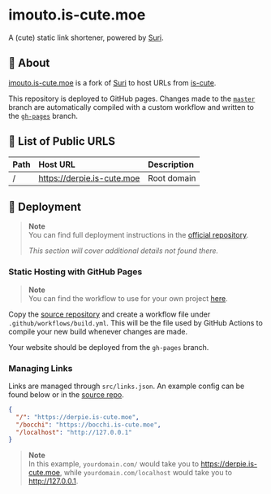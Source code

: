 # imouto.is-cute.moe

A (cute) static link shortener, powered by [Suri](https://github.com/jstayton/suri).

## 📃 About
[imouto.is-cute.moe](https://imouto.is-cute.moe) is a fork of [Suri](https://github.com/jstayton/suri) to host URLs from [is-cute](https://github.com/is-cute).

This repository is deployed to GitHub pages. Changes made to the [`master`](https://github.com/is-cute/suri/tree/master) branch are automatically compiled with a custom workflow and written to the [`gh-pages`](https://github.com/is-cute/suri/tree/gh-pages) branch.

## 🔗 List of Public URLS
| Path       | Host URL                   | Description |
| :--------- | :------------------------- | :---------- |
| /          | https://derpie.is-cute.moe | Root domain |

## 🌠 Deployment
> **Note**  
> You can find full deployment instructions in the [official repository](https://github.com/jstayton/suri).
>
> *This section will cover additional details not found there.*

### Static Hosting with GitHub Pages
> **Note**  
> You can find the workflow to use for your own project [here](https://raw.githubusercontent.com/is-cute/suri/master/.github/workflows/main.yml). 

Copy the [source repository](https://github.com/jstayton/suri) and create a workflow file under `.github/workflows/build.yml`. This will be the file used by GitHub Actions to compile your new build whenever changes are made.

Your website should be deployed from the `gh-pages` branch.

### Managing Links
Links are managed through `src/links.json`. An example config can be found below or in the [source repo](https://github.com/jstayton/suri/blob/master/src/links.json).

```json
{
  "/": "https://derpie.is-cute.moe",
  "/bocchi": "https://bocchi.is-cute.moe",
  "/localhost": "http://127.0.0.1"
}
```
> **Note**  
> In this example, `yourdomain.com/` would take you to https://derpie.is-cute.moe, while `yourdomain.com/localhost` would take you to http://127.0.0.1.
